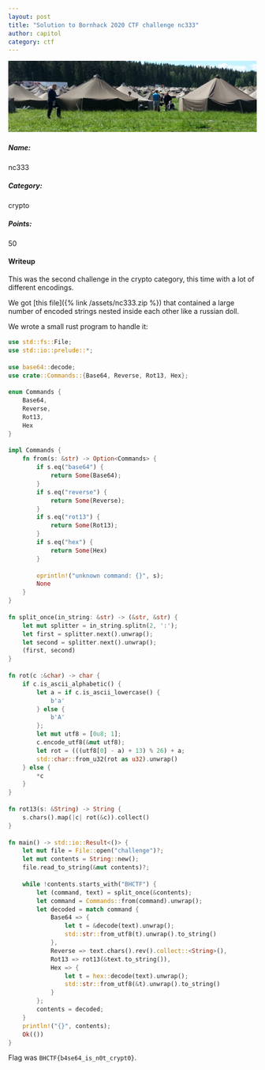 ```yaml
---
layout: post
title: "Solution to Bornhack 2020 CTF challenge nc333"
author: capitol
category: ctf
---
```


![tent_village](/images/tent_village.jpg)

##### Name:
nc333

##### Category:
crypto

##### Points:
50

#### Writeup

This was the second challenge in the crypto category, this time with a lot of different encodings.

We got [this file]({% link /assets/nc333.zip %}) that contained a large number of encoded strings
nested inside each other like a russian doll.

We wrote a small rust program to handle it:

```rust
use std::fs::File;
use std::io::prelude::*;

use base64::decode;
use crate::Commands::{Base64, Reverse, Rot13, Hex};

enum Commands {
    Base64,
    Reverse,
    Rot13,
    Hex
}

impl Commands {
    fn from(s: &str) -> Option<Commands> {
        if s.eq("base64") {
            return Some(Base64);
        }
        if s.eq("reverse") {
            return Some(Reverse);
        }
        if s.eq("rot13") {
            return Some(Rot13);
        }
        if s.eq("hex") {
            return Some(Hex)
        }

        eprintln!("unknown command: {}", s);
        None
    }
}

fn split_once(in_string: &str) -> (&str, &str) {
    let mut splitter = in_string.splitn(2, ':');
    let first = splitter.next().unwrap();
    let second = splitter.next().unwrap();
    (first, second)
}

fn rot(c :&char) -> char {
    if c.is_ascii_alphabetic() {
        let a = if c.is_ascii_lowercase() {
            b'a'
        } else {
            b'A'
        };
        let mut utf8 = [0u8; 1];
        c.encode_utf8(&mut utf8);
        let rot = (((utf8[0] - a) + 13) % 26) + a;
        std::char::from_u32(rot as u32).unwrap()
    } else {
        *c
    }
}

fn rot13(s: &String) -> String {
    s.chars().map(|c| rot(&c)).collect()
}

fn main() -> std::io::Result<()> {
    let mut file = File::open("challenge")?;
    let mut contents = String::new();
    file.read_to_string(&mut contents)?;

    while !contents.starts_with("BHCTF") {
        let (command, text) = split_once(&contents);
        let command = Commands::from(command).unwrap();
        let decoded = match command {
            Base64 => {
                let t = &decode(text).unwrap();
                std::str::from_utf8(t).unwrap().to_string()
            },
            Reverse => text.chars().rev().collect::<String>(),
            Rot13 => rot13(&text.to_string()),
            Hex => {
                let t = hex::decode(text).unwrap();
                std::str::from_utf8(&t).unwrap().to_string()
            }
        };
        contents = decoded;
    }
    println!("{}", contents);
    Ok(())
}
```

Flag was `BHCTF{b4se64_is_n0t_crypt0}`.